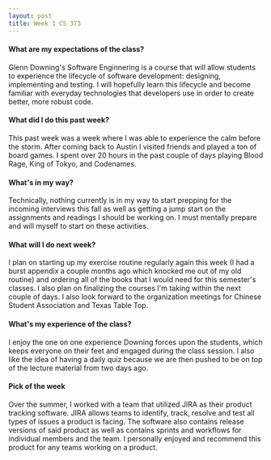 ```yaml
---
layout: post
title: Week 1 CS 373
---
```


#### What are my expectations of the class?

Glenn Downing's Software Enginnering is a course that will allow students to experience the lifecycle of software development: designing, implementing and testing. I will hopefully learn this lifecycle and become familiar with everyday technologies that developers use in order to create better, more robust code.

#### What did I do this past week?

This past week was a week where I was able to experience the calm before the storm. After coming back to Austin I visited friends and played a ton of board games. I spent over 20 hours in the past couple of days playing Blood Rage, King of Tokyo, and Codenames.

#### What's in my way?

Technically, nothing currently is in my way to start prepping for the incoming interviews this fall as well as getting a jump start on the assignments and readings I should be working on. I must mentally prepare and will myself to start on these activities.

#### What will I do next week?

I plan on starting up my exercise routine regularly again this week (I had a burst appendix a couple months ago which knocked me out of my old routine) and ordering all of the books that I would need for this semester's classes. I also plan on finalizing the courses I'm taking within the next couple of days. I also look forward to the organization meetings for Chinese Student Association and Texas Table Top.

#### What's my experience of the class?

I enjoy the one on one experience Downing forces upon the students, which keeps everyone on their feet and engaged during the class session. I also like the idea of having a daily quiz because we are then pushed to be on top of the lecture material from two days ago.

#### Pick of the week

Over the summer, I worked with a team that utilized JIRA as their product tracking software. JIRA allows teams to identify, track, resolve and test all types of issues a product is facing. The software also contains release versions of said product as well as contains sprints and workflows for individual members and the team. I personally enjoyed and recommend this product for any teams working on a product.
